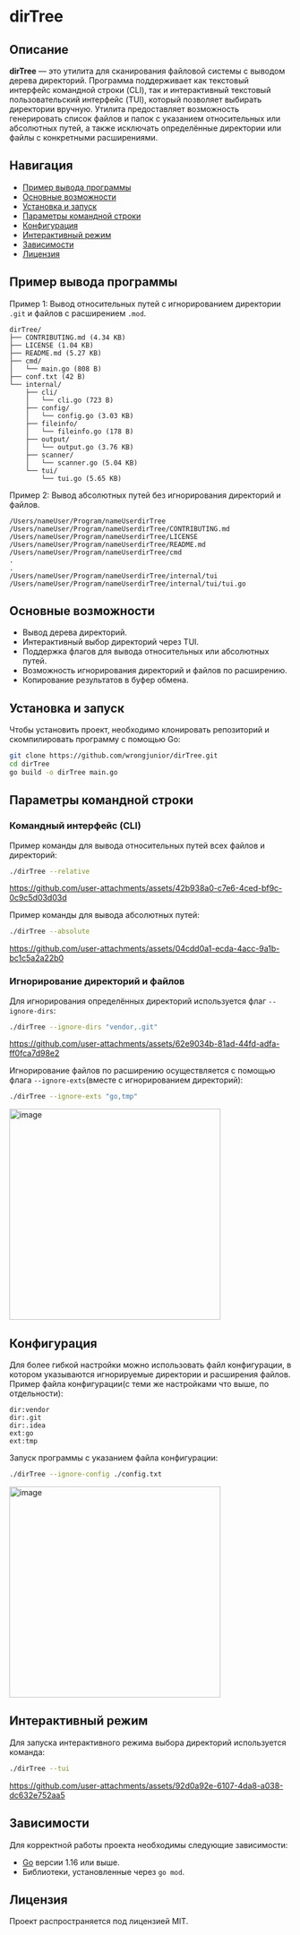 
# dirTree

## Описание

**dirTree** — это утилита для сканирования файловой системы с выводом дерева директорий. Программа поддерживает как текстовый интерфейс командной строки (CLI), так и интерактивный текстовый пользовательский интерфейс (TUI), который позволяет выбирать директории вручную. Утилита предоставляет возможность генерировать список файлов и папок с указанием относительных или абсолютных путей, а также исключать определённые директории или файлы с конкретными расширениями.

## Навигация
- [Пример вывода программы](#пример-вывода-программы)
- [Основные возможности](#основные-возможности)
- [Установка и запуск](#установка-и-запуск)
- [Параметры командной строки](#параметры-командной-строки)
- [Конфигурация](#конфигурация)
- [Интерактивный режим](#интерактивный-режим)
- [Зависимости](#зависимости)
- [Лицензия](#лицензия)

## Пример вывода программы

Пример 1: Вывод относительных путей с игнорированием директории `.git` и файлов с расширением `.mod`.

```
dirTree/
├── CONTRIBUTING.md (4.34 KB)
├── LICENSE (1.04 KB)
├── README.md (5.27 KB)
├── cmd/
│   └── main.go (808 B)
├── conf.txt (42 B)
└── internal/
    ├── cli/
    │   └── cli.go (723 B)
    ├── config/
    │   └── config.go (3.03 KB)
    ├── fileinfo/
    │   └── fileinfo.go (178 B)
    ├── output/
    │   └── output.go (3.76 KB)
    ├── scanner/
    │   └── scanner.go (5.04 KB)
    └── tui/
        └── tui.go (5.65 KB)
```

Пример 2: Вывод абсолютных путей без игнорирования директорий и файлов.

```
/Users/nameUser/Program/nameUserdirTree
/Users/nameUser/Program/nameUserdirTree/CONTRIBUTING.md
/Users/nameUser/Program/nameUserdirTree/LICENSE
/Users/nameUser/Program/nameUserdirTree/README.md
/Users/nameUser/Program/nameUserdirTree/cmd
.
.
/Users/nameUser/Program/nameUserdirTree/internal/tui
/Users/nameUser/Program/nameUserdirTree/internal/tui/tui.go
```

## Основные возможности

- Вывод дерева директорий.
- Интерактивный выбор директорий через TUI.
- Поддержка флагов для вывода относительных или абсолютных путей.
- Возможность игнорирования директорий и файлов по расширению.
- Копирование результатов в буфер обмена.

## Установка и запуск

Чтобы установить проект, необходимо клонировать репозиторий и скомпилировать программу с помощью Go:

```bash
git clone https://github.com/wrongjunior/dirTree.git
cd dirTree
go build -o dirTree main.go
```

## Параметры командной строки

### Командный интерфейс (CLI)

Пример команды для вывода относительных путей всех файлов и директорий:

```bash
./dirTree --relative
```


https://github.com/user-attachments/assets/42b938a0-c7e6-4ced-bf9c-0c9c5d03d03d



Пример команды для вывода абсолютных путей:

```bash
./dirTree --absolute
```



https://github.com/user-attachments/assets/04cdd0a1-ecda-4acc-9a1b-bc1c5a2a22b0




### Игнорирование директорий и файлов

Для игнорирования определённых директорий используется флаг `--ignore-dirs`:

```bash
./dirTree --ignore-dirs "vendor,.git"
```



https://github.com/user-attachments/assets/62e9034b-81ad-44fd-adfa-ff0fca7d98e2




Игнорирование файлов по расширению осуществляется с помощью флага `--ignore-exts`(вместе с игнорированием директорий):

```bash
./dirTree --ignore-exts "go,tmp"
```

<img width="377" alt="image" src="https://github.com/user-attachments/assets/f0fc701a-4cae-4a94-bcca-5aa1f0ee239c">


## Конфигурация

Для более гибкой настройки можно использовать файл конфигурации, в котором указываются игнорируемые директории и расширения файлов. Пример файла конфигурации(c теми же настройками что выше, по отдельности):

```
dir:vendor
dir:.git
dir:.idea
ext:go
ext:tmp
```

Запуск программы с указанием файла конфигурации:

```bash
./dirTree --ignore-config ./config.txt
```

<img width="377" alt="image" src="https://github.com/user-attachments/assets/8fdf7426-294d-4650-9260-69a18a1cc2d8">


## Интерактивный режим

Для запуска интерактивного режима выбора директорий используется команда:

```bash
./dirTree --tui
```



https://github.com/user-attachments/assets/92d0a92e-6107-4da8-a038-dc632e752aa5



## Зависимости

Для корректной работы проекта необходимы следующие зависимости:

- [Go](https://golang.org/doc/install) версии 1.16 или выше.
- Библиотеки, установленные через `go mod`.

## Лицензия

Проект распространяется под лицензией MIT.
